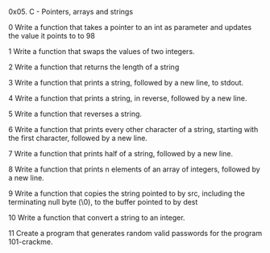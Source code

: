 0x05. C - Pointers, arrays and strings

0 Write a function that takes a pointer to an int as parameter and updates the value it points to to 98

1 Write a function that swaps the values of two integers.

2 Write a function that returns the length of a string

3 Write a function that prints a string, followed by a new line, to stdout.

4 Write a function that prints a string, in reverse, followed by a new line.

5 Write a function that reverses a string.

6 Write a function that prints every other character of a string, starting with the first character, followed by a new line.

7 Write a function that prints half of a string, followed by a new line.

8 Write a function that prints n elements of an array of integers, followed by a new line.

9 Write a function that copies the string pointed to by src, including the terminating null byte (\0), to the buffer pointed to by dest

10 Write a function that convert a string to an integer.

11 Create a program that generates random valid passwords for the program 101-crackme. 

